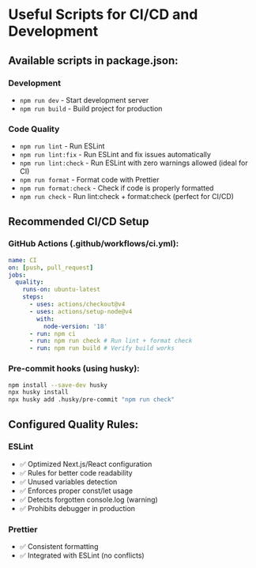 # Useful Scripts for CI/CD and Development

## Available scripts in package.json:

### Development

- `npm run dev` - Start development server
- `npm run build` - Build project for production

### Code Quality

- `npm run lint` - Run ESLint
- `npm run lint:fix` - Run ESLint and fix issues automatically
- `npm run lint:check` - Run ESLint with zero warnings allowed (ideal for CI)
- `npm run format` - Format code with Prettier
- `npm run format:check` - Check if code is properly formatted
- `npm run check` - Run lint:check + format:check (perfect for CI/CD)

## Recommended CI/CD Setup

### GitHub Actions (.github/workflows/ci.yml):

```yaml
name: CI
on: [push, pull_request]
jobs:
  quality:
    runs-on: ubuntu-latest
    steps:
      - uses: actions/checkout@v4
      - uses: actions/setup-node@v4
        with:
          node-version: '18'
      - run: npm ci
      - run: npm run check # Run lint + format check
      - run: npm run build # Verify build works
```

### Pre-commit hooks (using husky):

```bash
npm install --save-dev husky
npx husky install
npx husky add .husky/pre-commit "npm run check"
```

## Configured Quality Rules:

### ESLint

- ✅ Optimized Next.js/React configuration
- ✅ Rules for better code readability
- ✅ Unused variables detection
- ✅ Enforces proper const/let usage
- ✅ Detects forgotten console.log (warning)
- ✅ Prohibits debugger in production

### Prettier

- ✅ Consistent formatting
- ✅ Integrated with ESLint (no conflicts)
